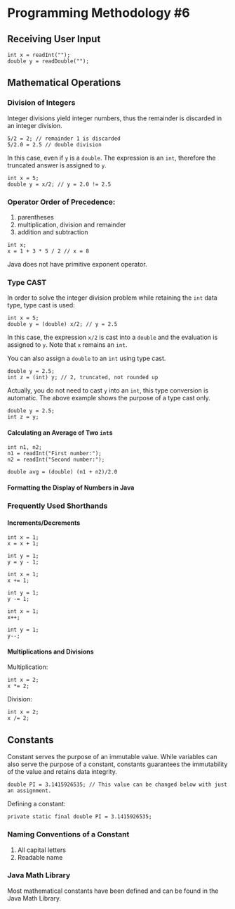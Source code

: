 # Programming Methodology #6
## Receiving User Input
```
int x = readInt("");
double y = readDouble("");
```

## Mathematical Operations
### Division of Integers
Integer divisions yield integer numbers, thus the remainder is discarded in an integer division.
```
5/2 = 2; // remainder 1 is discarded
5/2.0 = 2.5 // double division
```

In this case, even if `y` is a `double`. The expression is an `int`, therefore the truncated answer is assigned to `y`.
```
int x = 5;
double y = x/2; // y = 2.0 != 2.5
```

### Operator Order of Precedence:
1. parentheses
2. multiplication, division and remainder
3. addition and subtraction

```
int x;
x = 1 + 3 * 5 / 2 // x = 8
```

Java does not have primitive exponent operator.

### Type CAST
In order to solve the integer division problem while retaining the `int` data type, type cast is used:
```
int x = 5;
double y = (double) x/2; // y = 2.5
```

In this case, the expression `x/2` is cast into a `double` and the evaluation is assigned to `y`. Note that `x` remains an `int`.

You can also assign a `double` to an `int` using type cast.
```
double y = 2.5;
int z = (int) y; // 2, truncated, not rounded up
```

Actually, you do not need to cast `y` into an `int`, this type conversion is automatic. The above example shows the purpose of a type cast only.
```
double y = 2.5;
int z = y;
```

#### Calculating an Average of Two `int`s
```
int n1, n2;
n1 = readInt("First number:");
n2 = readInt("Second number:");

double avg = (double) (n1 + n2)/2.0
```

#### Formatting the Display of Numbers in Java

### Frequently Used Shorthands
#### Increments/Decrements
```
int x = 1;
x = x + 1;

int y = 1;
y = y - 1;
```

```
int x = 1;
x += 1;

int y = 1;
y -= 1;
```

```
int x = 1;
x++;

int y = 1;
y--;
```

#### Multiplications and Divisions
Multiplication:
```
int x = 2;
x *= 2;
```

Division:
```
int x = 2;
x /= 2;
```

## Constants
Constant serves the purpose of an immutable value. While variables can also serve the purpose of a constant, constants guarantees the immutability of the value and retains data integrity.

```
double PI = 3.1415926535; // This value can be changed below with just an assignment.
```

Defining a constant:
```
private static final double PI = 3.1415926535;
```

### Naming Conventions of a Constant
1. All capital letters
2. Readable name

### Java Math Library
Most mathematical constants have been defined and can be found in the Java Math Library.